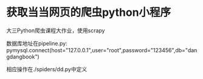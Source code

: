获取当当网页的爬虫python小程序
===
大三Python爬虫课程大作业，使用scrapy

数据库地址在pipeline.py:
pymysql.connect(host="127.0.0.1",user="root",password="123456",db="dangdangbook")

相应操作在./spiders/dd.py中定义